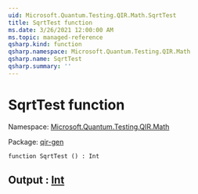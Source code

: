 ```yaml
---
uid: Microsoft.Quantum.Testing.QIR.Math.SqrtTest
title: SqrtTest function
ms.date: 3/26/2021 12:00:00 AM
ms.topic: managed-reference
qsharp.kind: function
qsharp.namespace: Microsoft.Quantum.Testing.QIR.Math
qsharp.name: SqrtTest
qsharp.summary: ''
---
```


# SqrtTest function

Namespace: [Microsoft.Quantum.Testing.QIR.Math](xref:Microsoft.Quantum.Testing.QIR.Math)

Package: [qir-gen](https://nuget.org/packages/qir-gen)




```qsharp
function SqrtTest () : Int
```


## Output : [Int](xref:microsoft.quantum.lang-ref.int)

